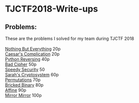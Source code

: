 # TJCTF2018-Write-ups
## Problems:
These are the problems I solved for my team during TJCTF 2018<br><br>
[Nothing But Everything](https://github.com/GabiTulba/TJCTF2018-Write-ups/blob/master/Nothing%20But%20Everything/Nothing%20But%20Everything.md) 20p<br>
[Caesar's Complication](https://github.com/GabiTulba/TJCTF2018-Write-ups/blob/master/Caesar's%20Complication/Caesar's%20Complication.md) 20p<br>
[Python Reversing](https://github.com/GabiTulba/TJCTF2018-Write-ups/blob/master/Python%20Reversing/Python%20Reversing.md) 40p<br>
[Bad Cipher](https://github.com/GabiTulba/TJCTF2018-Write-ups/blob/master/Bad%20Cipher/Bad%20Cipher.md) 50p<br>
[Speedy Security](https://github.com/GabiTulba/TJCTF2018-Write-ups/blob/master/Speedy%20Security/Speedy%20Security.md) 50<br>
[Sarah's Cryptosystem](https://github.com/GabiTulba/TJCTF2018-Write-ups/blob/master/Sarah's%20Cryptosystem/Speedy%20Security.md) 60p<br>
[Permutations]() 70p<br>
[Bricked Binary]() 80p<br>
[Affine]() 90p<br>
[Mirror Mirror]() 100p<br>
